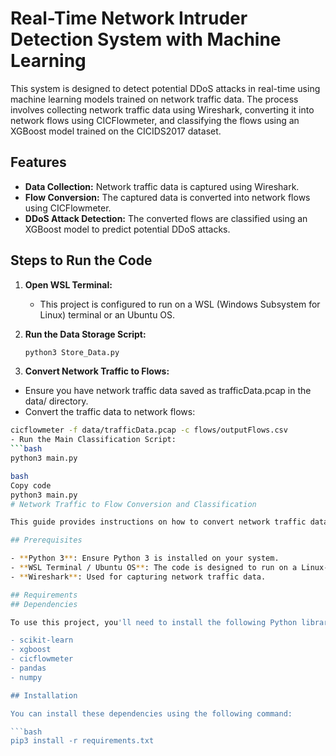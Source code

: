 # Real-Time Network Intruder Detection System with Machine Learning

This system is designed to detect potential DDoS attacks in real-time using machine learning models trained on network traffic data. The process involves collecting network traffic data using Wireshark, converting it into network flows using CICFlowmeter, and classifying the flows using an XGBoost model trained on the CICIDS2017 dataset.

## Features
- **Data Collection:** Network traffic data is captured using Wireshark.
- **Flow Conversion:** The captured data is converted into network flows using CICFlowmeter.
- **DDoS Attack Detection:** The converted flows are classified using an XGBoost model to predict potential DDoS attacks.

## Steps to Run the Code

1. **Open WSL Terminal:**
   - This project is configured to run on a WSL (Windows Subsystem for Linux) terminal or an Ubuntu OS.

2. **Run the Data Storage Script:**
   ```bash
   python3 Store_Data.py
3. **Convert Network Traffic to Flows:**
  - Ensure you have network traffic data saved as trafficData.pcap in the data/ directory.
  - Convert the traffic data to network flows:
  ```bash
  cicflowmeter -f data/trafficData.pcap -c flows/outputFlows.csv
  - Run the Main Classification Script:
  ```bash
  python3 main.py

bash
Copy code
python3 main.py
# Network Traffic to Flow Conversion and Classification

This guide provides instructions on how to convert network traffic data into network flows and classify the flows using a machine learning model.

## Prerequisites

- **Python 3**: Ensure Python 3 is installed on your system.
- **WSL Terminal / Ubuntu OS**: The code is designed to run on a Linux-based terminal.
- **Wireshark**: Used for capturing network traffic data.

## Requirements
## Dependencies

To use this project, you'll need to install the following Python libraries:

- scikit-learn
- xgboost
- cicflowmeter
- pandas
- numpy

## Installation

You can install these dependencies using the following command:

```bash
pip3 install -r requirements.txt

